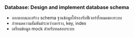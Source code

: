 ### Database: Design and implement database schema

- ออกแบบและสร้าง schema ฐานข้อมูลให้รองรับฟีเจอร์ทั้งหมดของระบบ
- กำหนดความสัมพันธ์ระหว่างตาราง, key, index
- เตรียมข้อมูล mock สำหรับทดสอบระบบ